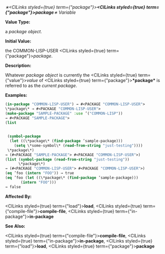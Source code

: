 *∗<ClLinks styled={true} term={"package"}><b><ClLinks styled={true} term={"package"}><i>package</i></ClLinks></b></ClLinks>∗ Variable* 



**Value Type:** 



a *package object*. 



**Initial Value:** 



the COMMON-LISP-USER <ClLinks styled={true} term={"package"}><i>package</i></ClLinks>. 



**Description:** 



Whatever *package object* is currently the <ClLinks styled={true} term={"value"}><i>value</i></ClLinks> of <ClLinks styled={true} term={"package"}><b>\*package\*</b></ClLinks> is referred to as the *current package*. 

**Examples:**
```lisp
(in-package "COMMON-LISP-USER") → #<PACKAGE "COMMON-LISP-USER"> 
\*package\* → #<PACKAGE "COMMON-LISP-USER"> 
(make-package "SAMPLE-PACKAGE" :use ’("COMMON-LISP")) 
→ #<PACKAGE "SAMPLE-PACKAGE"> 
(list 
 
 
 (symbol-package 
  (let ((\*package\* (find-package ’sample-package))) 
    (setq \*some-symbol\* (read-from-string "just-testing")))) 
 \*package\*) 
→ (#<PACKAGE "SAMPLE-PACKAGE"> #<PACKAGE "COMMON-LISP-USER">) 
(list (symbol-package (read-from-string "just-testing")) 
      \*package\*) 
→ (#<PACKAGE "COMMON-LISP-USER"> #<PACKAGE "COMMON-LISP-USER">) 
(eq ’foo (intern "FOO")) → true 
(eq ’foo (let ((\*package\* (find-package ’sample-package))) 
	   (intern "FOO"))) 
→ false 
```
**Affected By:** 



<ClLinks styled={true} term={"load"}><b>load</b></ClLinks>, <ClLinks styled={true} term={"compile-file"}><b>compile-file</b></ClLinks>, <ClLinks styled={true} term={"in-package"}><b>in-package</b></ClLinks> 



**See Also:** 



<ClLinks styled={true} term={"compile-file"}><b>compile-file</b></ClLinks>, <ClLinks styled={true} term={"in-package"}><b>in-package</b></ClLinks>, <ClLinks styled={true} term={"load"}><b>load</b></ClLinks>, <ClLinks styled={true} term={"package"}><b>package</b></ClLinks> 



